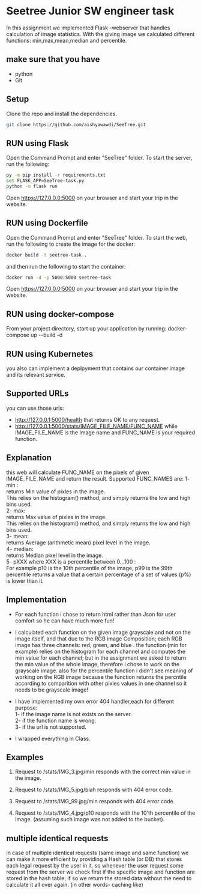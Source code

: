 # Seetree Junior SW engineer task
In this assignment we implemented Flask -webserver that handles calculation of image statistics.
With the giving image we calculated different functions: min,max,mean,median and percentile.

## make sure that you have
* python
* Git


## Setup
Clone the repo and install the dependencies.
```bash
git clone https://github.com/aishyawawdi/SeeTree.git
```

## RUN using Flask

Open the Command Prompt and enter "SeeTree" folder.
To start the server, run the following:
```bash
py -m pip install -r requirements.txt
set FLASK_APP=SeeTree-task.py
python -m flask run 
```
Open https://127.0.0.0:5000 on your browser and start your trip in the website. 

## RUN using Dockerfile

Open the Command Prompt and enter "SeeTree" folder.
To start the web, run the following to create the image for the docker:
```bash
docker build -t seetree-task .
```
and then run the following to start the container:
```bash
docker run -d -p 5000:5000 seetree-task
```
Open https://127.0.0.0:5000 on your browser and start your trip in the website. 

## RUN using docker-compose 

 From your project directory, start up your application by running:   docker-compose up --build -d

## RUN using Kubernetes
you also can implement a deplpyment that contains our container image and its relevant service.

## Supported URLs
you can use those urls:
* http://127.0.0.1:5000/health
  that returns OK to any request.
* http://127.0.0.1:5000/stats/IMAGE_FILE_NAME/FUNC_NAME
  while IMAGE_FILE_NAME is the Image name and FUNC_NAME is your required function. 

## Explanation
this web will calculate FUNC_NAME on the pixels of given IMAGE_FILE_NAME and return the result.
 Supported FUNC_NAMES are:
1- min :                                                                                                      
returns Min value of pixles in the image.                                                                      
This relies on the histogram() method, and simply returns the low and high bins used.                          
2- max:                                                                                                        
returns Max value of pixles in the image.                                                                     
This relies on the histogram() method, and simply returns the low and high bins used.                         
3- mean:                                                                                                       
returns Average (arithmetic mean) pixel level in the image.                                                  
4- median:                                                                                                     
returns Median pixel level in the image.                                                                       
5-  pXXX where XXX is a percentile between 0...100 :                                                           
For example p10 is the 10th percentile of the image, p99 is the 99th percentile
returns a value that a certain percentage of a set of values (p%) is lower than it.                           

## Implementation
* For each function i chose to return html rather than Json for user comfort so he can have much more fun! 

* I calculated each function on the given image grayscale and not on the image itself, and that due to the     RGB image Composition; each RGB image has three channels: red, green, and blue . the function (min for example) relies on the histogram for each channel and computes the min value for each channel; but in the
assignment we asked to return the min value of the whole image, therefore i chose to work on the grayscale image.
also for the percentile function i didn't see meaning of working on the RGB image because the function returns 
the percntile according to comparition with other pixles values in one channel so it needs to be grayscale image!

* I have implemented my own error 404 handler,each for different purpose:                                     
1- if the image name is not exists on the server.                                                              
2- if the function name is wrong.                                                                            
3- if the url is not supported.                                                                               

* I wrapped everything in Class.

## Examples
1. Request to /stats/IMG_3.jpg/min responds with the correct min value in the
   image.

2. Request to /stats/IMG_5.jpg/blah responds with 404 error code.

3. Request to /stats/IMG_99.jpg/min responds with 404 error code.

4. Request to /stats/IMG_4.jpg/p10 responds with the 10'th percentile of the image.
   (assuming such image was not added to the bucket).

## multiple identical requests
in case of multiple identical requests (same image and same function) we can make it more efficient
by providing a Hash table (or DB) that stores each legal request by the user in it. so whenever the user request some request from the server we check first if the specific image and function are stored in the hash table; if so we return the stored data without the need to calculate it all over again. (in other words- caching like) 
